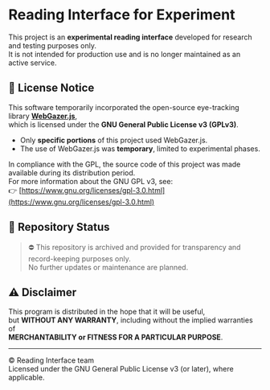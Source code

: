 # Reading Interface for Experiment

This project is an **experimental reading interface** developed for research and testing purposes only.  
It is not intended for production use and is no longer maintained as an active service.

## 📌 License Notice

This software temporarily incorporated the open-source eye-tracking library **[WebGazer.js](https://github.com/brownhci/WebGazer)**,  
which is licensed under the **GNU General Public License v3 (GPLv3)**.

- Only **specific portions** of this project used WebGazer.js.
- The use of WebGazer.js was **temporary**, limited to experimental phases.

In compliance with the GPL, the source code of this project was made available during its distribution period.  
For more information about the GNU GPL v3, see:  
👉 [https://www.gnu.org/licenses/gpl-3.0.html](https://www.gnu.org/licenses/gpl-3.0.html)

## 📁 Repository Status

> ⛔️ This repository is archived and provided for transparency and record-keeping purposes only.  
> No further updates or maintenance are planned.

## ⚠️ Disclaimer

This program is distributed in the hope that it will be useful,  
but **WITHOUT ANY WARRANTY**, including without the implied warranties of  
**MERCHANTABILITY or FITNESS FOR A PARTICULAR PURPOSE**.

---

© Reading Interface team  
Licensed under the GNU General Public License v3 (or later), where applicable.
